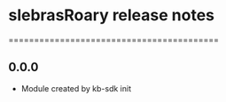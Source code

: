 # slebrasRoary release notes
=========================================

0.0.0
-----
* Module created by kb-sdk init

